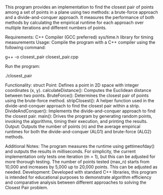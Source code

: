 This program provides an implementation to find the closest pair of points among a set of points in a plane using two methods: a brute-force approach and a divide-and-conquer approach. It measures the performance of both methods by calculating the empirical runtime for each approach over multiple iterations and different numbers of points.

Requirements:
C++ Compiler (GCC preferred)
sys/time.h library for timing measurements
Usage:
Compile the program with a C++ compiler using the following command:


g++ -o closest_pair closest_pair.cpp


Run the program:


./closest_pair


Functionality:
struct Point: Defines a point in 2D space with integer coordinates (x, y).
calculateDistance(): Computes the Euclidean distance between two points.
BruteForce(): Determines the closest pair of points using the brute-force method.
stripClosest(): A helper function used in the divide-and-conquer approach to find the closest pair within a strip.
DivideAndConquer(): Implements the divide-and-conquer approach to find the closest pair.
main(): Drives the program by generating random points, invoking the algorithms, timing their execution, and printing the results.
Output:
Outputs the number of points (n) and the average empirical runtimes for both the divide-and-conquer (ALG1) and brute-force (ALG2) methods.

Additional Notes:
The program measures the runtime using gettimeofday() and outputs the results in milliseconds.
For simplicity, the current implementation only tests one iteration (m = 1), but this can be adjusted for more thorough testing.
The number of points tested (max_n) starts from 10,000 and increases by 5,000 up to 20,000 points. This can be adjusted as needed.
Development:
Developed with standard C++ libraries, this program is intended for educational purposes to demonstrate algorithm efficiency and comparative analysis between different approaches to solving the Closest Pair problem.






